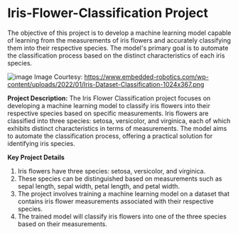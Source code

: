 # Iris-Flower-Classification Project
The objective of this project is to develop a machine learning model capable of learning from the measurements of iris flowers and accurately classifying them into their respective species. The model's primary goal is to automate the classification process based on the distinct characteristics of each iris species.

![image](https://github.com/user-attachments/assets/a6b13a72-2569-4d5f-9aa2-687e53f6af07)
Image Courtesy: https://www.embedded-robotics.com/wp-content/uploads/2022/01/Iris-Dataset-Classification-1024x367.png

**Project Description:**
The Iris Flower Classification project focuses on developing a machine learning model to classify iris flowers into their respective species based on specific measurements. Iris flowers are classified into three species: setosa, versicolor, and virginica, each of which exhibits distinct characteristics in terms of measurements.
The model aims to automate the classification process, offering a practical solution for identifying iris species.

**Key Project Details**
1. Iris flowers have three species: setosa, versicolor, and virginica.
2. These species can be distinguished based on measurements such as sepal length, sepal width, petal length, and petal width.
3. The project involves training a machine learning model on a dataset that contains iris flower measurements associated with their respective species.
4. The trained model will classify iris flowers into one of the three species based on their measurements.
